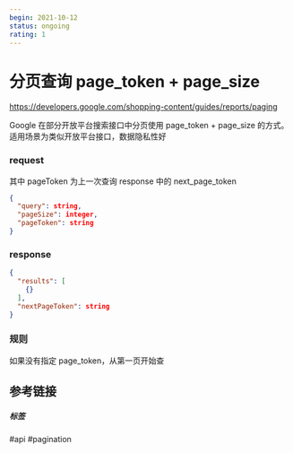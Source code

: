 ```yaml
---
begin: 2021-10-12
status: ongoing
rating: 1
---
```


# 分页查询 page_token + page_size

https://developers.google.com/shopping-content/guides/reports/paging

Google 在部分开放平台搜索接口中分页使用 page_token + page_size 的方式。
适用场景为类似开放平台接口，数据隐私性好

### request
其中 pageToken 为上一次查询 response 中的 next_page_token
```json
{
  "query": string,
  "pageSize": integer,
  "pageToken": string
}
```

### response

```json
{
  "results": [
    {}
  ],
  "nextPageToken": string
}
```

### 规则

如果没有指定 page_token，从第一页开始查


## 参考链接




##### 标签
#api #pagination
